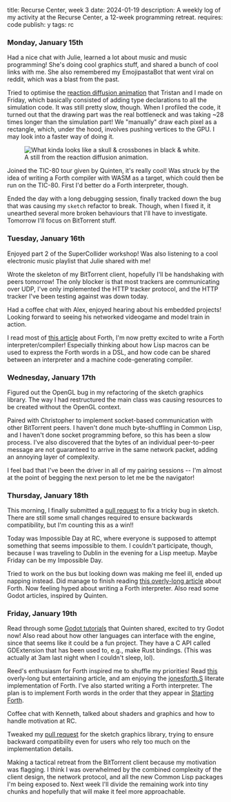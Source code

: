 title: Recurse Center, week 3
date: 2024-01-19
description: A weekly log of my activity at the Recurse Center, a 12-week programming retreat.
requires: code
publish: y
tags: rc

### Monday, January 15th
Had a nice chat with Julie, learned a lot about music and music programming! She's doing cool graphics stuff, and shared a bunch of cool links with me. She also remembered my EmojipastaBot that went viral on reddit, which was a blast from the past.

Tried to optimise the [reaction diffusion animation](https://github.com/Kevinpgalligan/sketches/blob/master/src/thesketches/reaction-diffusion.lisp) that Tristan and I made on Friday, which basically consisted of adding type declarations to all the simulation code. It was still pretty slow, though. When I profiled the code, it turned out that the drawing part was the real bottleneck and was taking ~28 times longer than the simulation part! We "manually" draw each pixel as a rectangle, which, under the hood, involves pushing vertices to the GPU. I may look into a faster way of doing it.

<figure>
<img src="{{ url_for('static', filename='img/recurse/reaction.png') }}"
     alt="What kinda looks like a skull & crossbones in black & white."
     class="centered">
<figcaption>A still from the reaction diffusion animation.</figcaption>
</figure>

Joined the TIC-80 tour given by Quinten, it's really cool! Was struck by the idea of writing a Forth compiler with WASM as a target, which could then be run on the TIC-80. First I'd better do a Forth interpreter, though.

Ended the day with a long debugging session, finally tracked down the bug that was causing my `sketch` refactor to break. Though, when I fixed it, it unearthed several more broken behaviours that I'll have to investigate. Tomorrow I'll focus on BitTorrent stuff.

### Tuesday, January 16th
Enjoyed part 2 of the SuperCollider workshop! Was also listening to a cool electronic music playlist that Julie shared with me!

Wrote the skeleton of my BitTorrent client, hopefully I'll be handshaking with peers tomorrow! The only blocker is that most trackers are communicating over UDP, I've only implemented the HTTP tracker protocol, and the HTTP tracker I've been testing against was down today.

Had a coffee chat with Alex, enjoyed hearing about his embedded projects! Looking forward to seeing his networked videogame and model train in action.

I read most of [this article](https://ratfactor.com/forth/the_programming_language_that_writes_itself.html) about Forth, I'm now pretty excited to write a Forth interpreter/compiler! Especially thinking about how Lisp macros can be used to express the Forth words in a DSL, and how code can be shared between an interpreter and a machine code-generating compiler.

### Wednesday, January 17th
Figured out the OpenGL bug in my refactoring of the sketch graphics library. The way I had restructured the main class was causing resources to be created without the OpenGL context.

Paired with Christopher to implement socket-based communication with other BitTorrent peers. I haven't done much byte-shuffling in Common Lisp, and I haven't done socket programming before, so this has been a slow process. I've also discovered that the bytes of an individual peer-to-peer message are not guaranteed to arrive in the same network packet, adding an annoying layer of complexity.

I feel bad that I've been the driver in all of my pairing sessions -- I'm almost at the point of begging the next person to let me be the navigator! 

### Thursday, January 18th
This morning, I finally submitted a [pull request](https://github.com/vydd/sketch/pull/134) to fix a tricky bug in sketch. There are still some small changes required to ensure backwards compatibility, but I'm counting this as a win!!

Today was Impossible Day at RC, where everyone is supposed to attempt something that seems impossible to them. I couldn't participate, though, because I was traveling to Dublin in the evening for a Lisp meetup. Maybe Friday can be my Impossible Day.

Tried to work on the bus but looking down was making me feel ill, ended up napping instead. Did manage to finish reading [this overly-long article](https://ratfactor.com/forth/the_programming_language_that_writes_itself.html) about Forth. Now feeling hyped about writing a Forth interpreter. Also read some Godot articles, inspired by Quinten.

### Friday, January 19th
Read through some [Godot tutorials](https://kidscancode.org/godot_recipes/4.x/) that Quinten shared, excited to try Godot now! Also read about how other languages can interface with the engine, since that seems like it could be a fun project. They have a C API called GDExtension that has been used to, e.g., make Rust bindings. (This was actually at 3am last night when I couldn't sleep, lol).

Reed's enthusiasm for Forth inspired me to shuffle my priorities! Read [this](https://ratfactor.com/forth/the_programming_language_that_writes_itself.html) overly-long but entertaining article, and am enjoying the [jonesforth.S](https://github.com/nornagon/jonesforth/blob/master/jonesforth.S) literate implementation of Forth. I've also started writing a Forth interpreter. The plan is to implement Forth words in the order that they appear in [Starting Forth](https://www.forth.com/starting-forth/).

Coffee chat with Kenneth, talked about shaders and graphics and how to handle motivation at RC.

Tweaked my [pull request](https://github.com/vydd/sketch/pull/134/) for the sketch graphics library, trying to ensure backward compatibility even for users who rely too much on the implementation details.

Making a tactical retreat from the BitTorrent client because my motivation was flagging. I think I was overwhelmed by the combined complexity of the client design, the network protocol, and all the new Common Lisp packages I'm being exposed to. Next week I'll divide the remaining work into tiny chunks and hopefully that will make it feel more approachable.
